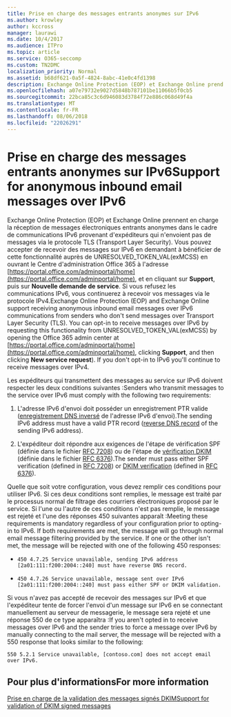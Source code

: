 ```yaml
---
title: Prise en charge des messages entrants anonymes sur IPv6
ms.author: krowley
author: kccross
manager: laurawi
ms.date: 10/4/2017
ms.audience: ITPro
ms.topic: article
ms.service: O365-seccomp
ms.custom: TN2DMC
localization_priority: Normal
ms.assetid: b68df621-0a5f-4824-8abc-41e0c4fd1398
description: Exchange Online Protection (EOP) et Exchange Online prend en charge la réception de messages électroniques entrants anonymes sur IPv6 communications provenant d’expéditeurs qui ne pas envoyer des messages sur Transport Layer Security (TLS). Vous pouvez choisir de recevoir des messages en demandant cette fonctionnalité UNRESOLVED_TOKEN_VAL(exMCSS) en ouvrant le centre d’administration Office 365 à IPv6 https://portal.office.com/adminportal/home, en cliquant sur la prise en charge, puis en cliquant sur Nouvelle demande de service). Si vous n’adhésion au protocole IPv6, vous allez continuer à recevoir des messages sur IPv4.
ms.openlocfilehash: a07e79732e9027d5848b787101be11066b5f0cb5
ms.sourcegitcommit: 22bca85c3c6d946083d3784f72e886c068d49f4a
ms.translationtype: MT
ms.contentlocale: fr-FR
ms.lasthandoff: 08/06/2018
ms.locfileid: "22026291"
---
```

# <a name="support-for-anonymous-inbound-email-messages-over-ipv6"></a><span data-ttu-id="2b542-105">Prise en charge des messages entrants anonymes sur IPv6</span><span class="sxs-lookup"><span data-stu-id="2b542-105">Support for anonymous inbound email messages over IPv6</span></span>

<span data-ttu-id="2b542-p102">Exchange Online Protection (EOP) et Exchange Online prennent en charge la réception de messages électroniques entrants anonymes dans le cadre de communications IPv6 provenant d'expéditeurs qui n'envoient pas de messages via le protocole TLS (Transport Layer Security). Vous pouvez accepter de recevoir des messages sur IPv6 en demandant à bénéficier de cette fonctionnalité auprès de UNRESOLVED_TOKEN_VAL(exMCSS) en ouvrant le Centre d'administration Office 365 à l'adresse [https://portal.office.com/adminportal/home](https://portal.office.com/adminportal/home), et en cliquant sur **Support**, puis sur **Nouvelle demande de service**. Si vous refusez les communications IPv6, vous continuerez à recevoir vos messages via le protocole IPv4.</span><span class="sxs-lookup"><span data-stu-id="2b542-p102">Exchange Online Protection (EOP) and Exchange Online support receiving anonymous inbound email messages over IPv6 communications from senders who don't send messages over Transport Layer Security (TLS). You can opt-in to receive messages over IPv6 by requesting this functionality from UNRESOLVED_TOKEN_VAL(exMCSS) by opening the Office 365 admin center at [https://portal.office.com/adminportal/home](https://portal.office.com/adminportal/home), clicking **Support**, and then clicking **New service request**). If you don't opt-in to IPv6 you'll continue to receive messages over IPv4.</span></span>
  
<span data-ttu-id="2b542-109">Les expéditeurs qui transmettent des messages au service sur IPv6 doivent respecter les deux conditions suivantes :</span><span class="sxs-lookup"><span data-stu-id="2b542-109">Senders who transmit messages to the service over IPv6 must comply with the following two requirements:</span></span>
  
1. <span data-ttu-id="2b542-110">L'adresse IPv6 d'envoi doit posséder un enregistrement PTR valide ([enregistrement DNS inversé](https://en.wikipedia.org/wiki/Reverse_DNS_lookup) de l'adresse IPv6 d'envoi).</span><span class="sxs-lookup"><span data-stu-id="2b542-110">The sending IPv6 address must have a valid PTR record ([reverse DNS record](https://en.wikipedia.org/wiki/Reverse_DNS_lookup) of the sending IPv6 address).</span></span> 
    
2. <span data-ttu-id="2b542-111">L'expéditeur doit répondre aux exigences de l'étape de vérification SPF (définie dans le fichier [RFC 7208](https://tools.ietf.org/html/rfc7208)) ou de l'étape de [vérification DKIM](http://dkim.org/) (définie dans le fichier [RFC 6376](https://www.rfc-editor.org/rfc/rfc6376.txt)).</span><span class="sxs-lookup"><span data-stu-id="2b542-111">The sender must pass either SPF verification (defined in [RFC 7208](https://tools.ietf.org/html/rfc7208)) or [DKIM verification](http://dkim.org/) (defined in [RFC 6376](https://www.rfc-editor.org/rfc/rfc6376.txt)).</span></span>
    
<span data-ttu-id="2b542-p103">Quelle que soit votre configuration, vous devez remplir ces conditions pour utiliser IPv6. Si ces deux conditions sont remplies, le message est traité par le processus normal de filtrage des courriers électroniques proposé par le service. Si l'une ou l'autre de ces conditions n'est pas remplie, le message est rejeté et l'une des réponses 450 suivantes apparaît :</span><span class="sxs-lookup"><span data-stu-id="2b542-p103">Meeting these requirements is mandatory regardless of your configuration prior to opting-in to IPv6. If both requirements are met, the message will go through normal email message filtering provided by the service. If one or the other isn't met, the message will be rejected with one of the following 450 responses:</span></span>
  
-  `450 4.7.25 Service unavailable, sending IPv6 address [2a01:111:f200:2004::240] must have reverse DNS record.`
    
-  `450 4.7.26 Service unavailable, message sent over IPv6 [2a01:111:f200:2004::240] must pass either SPF or DKIM validation.`
    
<span data-ttu-id="2b542-115">Si vous n'avez pas accepté de recevoir des messages sur IPv6 et que l'expéditeur tente de forcer l'envoi d'un message sur IPv6 en se connectant manuellement au serveur de messagerie, le message sera rejeté et une réponse 550 de ce type apparaîtra :</span><span class="sxs-lookup"><span data-stu-id="2b542-115">If you aren't opted in to receive messages over IPv6 and the sender tries to force a message over IPv6 by manually connecting to the mail server, the message will be rejected with a 550 response that looks similar to the following:</span></span>
  
 `550 5.2.1 Service unavailable, [contoso.com] does not accept email over IPv6.`
  
## <a name="for-more-information"></a><span data-ttu-id="2b542-116">Pour plus d'informations</span><span class="sxs-lookup"><span data-stu-id="2b542-116">For more information</span></span>

[<span data-ttu-id="2b542-117">Prise en charge de la validation des messages signés DKIM</span><span class="sxs-lookup"><span data-stu-id="2b542-117">Support for validation of DKIM signed messages</span></span>](support-for-validation-of-dkim-signed-messages.md)
  

